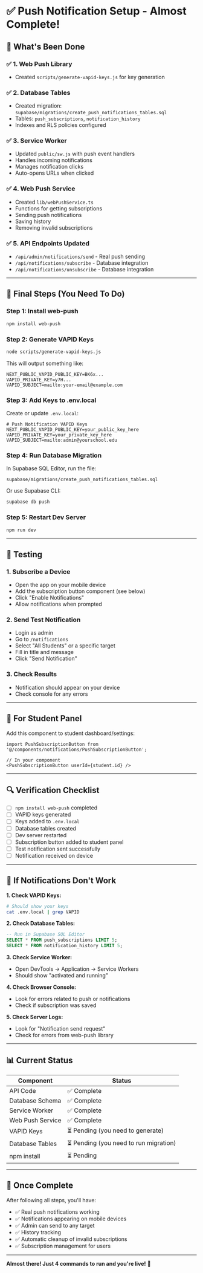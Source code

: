 # ✅ Push Notification Setup - Almost Complete!

## 🎉 What's Been Done

### ✅ 1. Web Push Library
- Created `scripts/generate-vapid-keys.js` for key generation

### ✅ 2. Database Tables
- Created migration: `supabase/migrations/create_push_notifications_tables.sql`
- Tables: `push_subscriptions`, `notification_history`
- Indexes and RLS policies configured

### ✅ 3. Service Worker
- Updated `public/sw.js` with push event handlers
- Handles incoming notifications
- Manages notification clicks
- Auto-opens URLs when clicked

### ✅ 4. Web Push Service
- Created `lib/webPushService.ts`
- Functions for getting subscriptions
- Sending push notifications
- Saving history
- Removing invalid subscriptions

### ✅ 5. API Endpoints Updated
- `/api/admin/notifications/send` - Real push sending
- `/api/notifications/subscribe` - Database integration
- `/api/notifications/unsubscribe` - Database integration

---

## 🚀 Final Steps (You Need To Do)

### Step 1: Install web-push
```bash
npm install web-push
```

### Step 2: Generate VAPID Keys
```bash
node scripts/generate-vapid-keys.js
```

This will output something like:
```
NEXT_PUBLIC_VAPID_PUBLIC_KEY=BK6x...
VAPID_PRIVATE_KEY=y7H...
VAPID_SUBJECT=mailto:your-email@example.com
```

### Step 3: Add Keys to .env.local
Create or update `.env.local`:
```env
# Push Notification VAPID Keys
NEXT_PUBLIC_VAPID_PUBLIC_KEY=your_public_key_here
VAPID_PRIVATE_KEY=your_private_key_here
VAPID_SUBJECT=mailto:admin@yourschool.edu
```

### Step 4: Run Database Migration
In Supabase SQL Editor, run the file:
```
supabase/migrations/create_push_notifications_tables.sql
```

Or use Supabase CLI:
```bash
supabase db push
```

### Step 5: Restart Dev Server
```bash
npm run dev
```

---

## 🧪 Testing

### 1. Subscribe a Device
- Open the app on your mobile device
- Add the subscription button component (see below)
- Click "Enable Notifications"
- Allow notifications when prompted

### 2. Send Test Notification
- Login as admin
- Go to `/notifications`
- Select "All Students" or a specific target
- Fill in title and message
- Click "Send Notification"

### 3. Check Results
- Notification should appear on your device
- Check console for any errors

---

## 📱 For Student Panel

Add this component to student dashboard/settings:

```tsx
import PushSubscriptionButton from '@/components/notifications/PushSubscriptionButton';

// In your component
<PushSubscriptionButton userId={student.id} />
```

---

## 🔍 Verification Checklist

- [ ] `npm install web-push` completed
- [ ] VAPID keys generated
- [ ] Keys added to `.env.local`
- [ ] Database tables created
- [ ] Dev server restarted
- [ ] Subscription button added to student panel
- [ ] Test notification sent successfully
- [ ] Notification received on device

---

## 🐛 If Notifications Don't Work

**1. Check VAPID Keys:**
```bash
# Should show your keys
cat .env.local | grep VAPID
```

**2. Check Database Tables:**
```sql
-- Run in Supabase SQL Editor
SELECT * FROM push_subscriptions LIMIT 5;
SELECT * FROM notification_history LIMIT 5;
```

**3. Check Service Worker:**
- Open DevTools → Application → Service Workers
- Should show "activated and running"

**4. Check Browser Console:**
- Look for errors related to push or notifications
- Check if subscription was saved

**5. Check Server Logs:**
- Look for "Notification send request"
- Check for errors from web-push library

---

## 📊 Current Status

| Component | Status |
|-----------|--------|
| API Code | ✅ Complete |
| Database Schema | ✅ Complete |
| Service Worker | ✅ Complete |
| Web Push Service | ✅ Complete |
| VAPID Keys | ⏳ Pending (you need to generate) |
| Database Tables | ⏳ Pending (you need to run migration) |
| npm install | ⏳ Pending |

---

## 🎯 Once Complete

After following all steps, you'll have:
- ✅ Real push notifications working
- ✅ Notifications appearing on mobile devices
- ✅ Admin can send to any target
- ✅ History tracking
- ✅ Automatic cleanup of invalid subscriptions
- ✅ Subscription management for users

---

**Almost there! Just 4 commands to run and you're live!** 🚀
